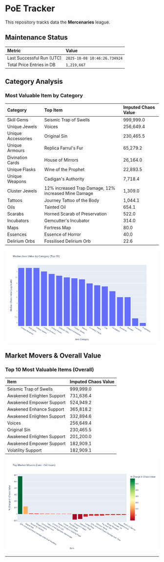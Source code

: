 # PoE Tracker

This repository tracks data the **Mercenaries** league.

## Maintenance Status

<!-- START_MAINTENANCE -->
| Metric | Value |
|:---|:---|
| Last Successful Run (UTC) | `2025-10-08 10:46:26.734924` |
| Total Price Entries in DB | `1,219,667` |

<!-- END_MAINTENANCE -->

## Category Analysis

<!-- START_CATEGORY_ANALYSIS -->
### Most Valuable Item by Category
| Category | Top Item | Imputed Chaos Value |
| :--- | :--- | :--- |
| Skill Gems | Seismic Trap of Swells | 999,999.0 |
| Unique Jewels | Voices | 256,649.4 |
| Unique Accessories | Original Sin | 230,465.5 |
| Unique Armours | Replica Farrul's Fur | 65,279.2 |
| Divination Cards | House of Mirrors | 26,164.0 |
| Unique Flasks | Wine of the Prophet | 22,893.5 |
| Unique Weapons | Cadigan's Authority | 7,718.4 |
| Cluster Jewels | 12% increased Trap Damage, 12% increased Mine Damage | 1,309.0 |
| Tattoos | Journey Tattoo of the Body | 1,044.1 |
| Oils | Tainted Oil | 654.1 |
| Scarabs | Horned Scarab of Preservation | 522.0 |
| Incubators | Gemcutter's Incubator | 314.0 |
| Maps | Fortress Map | 80.0 |
| Essences | Essence of Horror | 40.0 |
| Delirium Orbs | Fossilised Delirium Orb | 22.6 |


![Category Analysis Chart](charts/category_analysis.png)
<!-- END_CATEGORY_ANALYSIS -->

## Market Movers & Overall Value

<!-- START_ANALYSIS -->
### Top 10 Most Valuable Items (Overall)
| Item | Imputed Chaos Value |
| :--- | :--- |
| Seismic Trap of Swells | 999,999.0 |
| Awakened Enlighten Support | 731,636.4 |
| Awakened Empower Support | 524,949.2 |
| Awakened Enhance Support | 365,818.2 |
| Awakened Enlighten Support | 332,894.6 |
| Voices | 256,649.4 |
| Original Sin | 230,465.5 |
| Awakened Enlighten Support | 201,200.0 |
| Awakened Empower Support | 182,909.1 |
| Volatility Support | 182,909.1 |


![Market Movers Chart](charts/market_movers.png)
<!-- END_ANALYSIS -->

---
